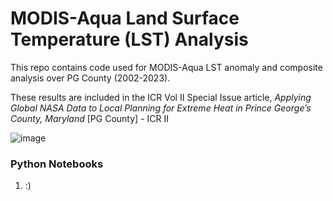 # MODIS-Aqua Land Surface Temperature (LST) Analysis
This repo contains code used for MODIS-Aqua LST anomaly and composite analysis over PG County (2002-2023). 

These results are included in the ICR Vol II Special Issue article, *Applying Global NASA Data to Local Planning for Extreme Heat in Prince George’s County, Maryland*
[PG County] - ICR II

![image](https://github.com/noaa-nwfsc/Hackweek-2024-book/assets/2545978/8f4eda29-eec2-4263-bc1f-600ef5567996)


### Python Notebooks

1. :)
